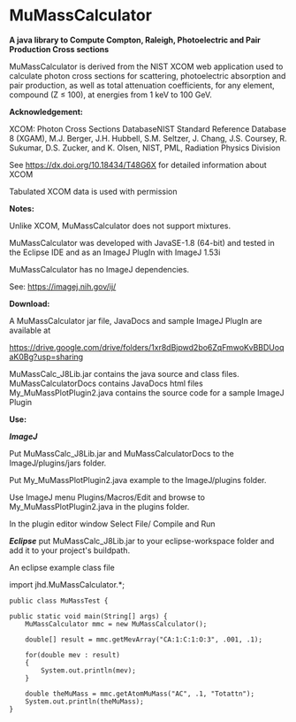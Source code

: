 # MuMassCalculator
**A java library to Compute Compton, Raleigh, Photoelectric and Pair Production Cross sections**

MuMassCalculator is derived from the NIST XCOM web application used to calculate
photon cross sections for scattering, photoelectric absorption and pair production,
as well as total attenuation coefficients, for any element, compound (Z ≤ 100),
at energies from 1 keV to 100 GeV.

**Acknowledgement:**

XCOM: Photon Cross Sections DatabaseNIST Standard Reference Database 8 (XGAM),
M.J. Berger, J.H. Hubbell, S.M. Seltzer, J. Chang, J.S. Coursey, R. Sukumar, D.S. Zucker, and K. Olsen,
NIST, PML, Radiation Physics Division

See  https://dx.doi.org/10.18434/T48G6X  for detailed information about XCOM

Tabulated XCOM data is used with permission

**Notes:**

Unlike XCOM, MuMassCalculator does not support mixtures.

MuMassCalculator was developed with JavaSE-1.8 (64-bit) and tested in the Eclipse IDE and as an ImageJ PlugIn with ImageJ 1.53i

MuMassCalculator has no ImageJ dependencies.

See: https://imagej.nih.gov/ij/

**Download:**

A MuMassCalculator jar file, JavaDocs and sample ImageJ PlugIn are available at

https://drive.google.com/drive/folders/1xr8dBjpwd2bo6ZqFmwoKvBBDUoqaK0Bg?usp=sharing

MuMassCalc_J8Lib.jar contains the java source and class files.
MuMassCalculatorDocs contains JavaDocs html files
My_MuMassPlotPlugin2.java contains the source code for a sample ImageJ Plugin


**Use:**

**_ImageJ_**

Put MuMassCalc_J8Lib.jar and MuMassCalculatorDocs to the ImageJ/plugins/jars folder.
   
Put My_MuMassPlotPlugin2.java example to the ImageJ/plugins folder.
   
Use ImageJ menu Plugins/Macros/Edit and browse to My_MuMassPlotPlugin2.java in the plugins folder.
  
In the plugin editor window Select File/ Compile and Run

**_Eclipse_**	put MuMassCalc_J8Lib.jar to your eclipse-workspace folder and add it to your project's buildpath.

An eclipse example class file


import jhd.MuMassCalculator.*;

	public class MuMassTest {

	public static void main(String[] args) {
		MuMassCalculator mmc = new MuMassCalculator();
		
		double[] result = mmc.getMevArray("CA:1:C:1:O:3", .001, .1);
		
		for(double mev : result)
		{
			System.out.println(mev);
		}
		
		double theMuMass = mmc.getAtomMuMass("AC", .1, "Totattn");
		System.out.println(theMuMass);
	}
 
